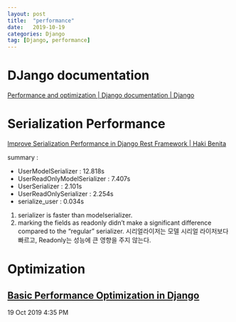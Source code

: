 ```yaml
---
layout: post
title:  "performance"
date:   2019-10-19
categories: Django
tag: [Django, performance]
---
```


# DJango documentation
[Performance and optimization | Django documentation | Django](https://docs.djangoproject.com/en/2.2/topics/performance/)



# Serialization Performance
[Improve Serialization Performance in Django Rest Framework | Haki Benita](https://hakibenita.com/django-rest-framework-slow)

summary : 
- UserModelSerializer : 12.818s
- UserReadOnlyModelSerializer : 7.407s
- UserSerializer : 2.101s
- UserReadOnlySerializer : 2.254s
- serialize_user : 0.034s

1. serializer is faster than modelserializer.
2. marking the fields as readonly didn’t make a significant difference compared to the “regular” serializer.
시리얼라이저는 모델 시리얼 라이저보다 빠르고, Readonly는 성능에 큰 영향을 주지 않는다. 

# Optimization
[Basic Performance Optimization in Django](https://medium.com/@ryleysill93/basic-performance-optimization-in-django-ebd19089a33f)
---
19 Oct 2019 4:35 PM